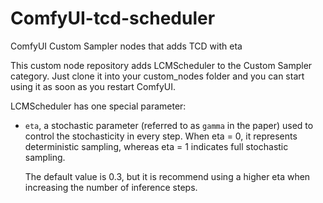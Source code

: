 # ComfyUI-tcd-scheduler

ComfyUI Custom Sampler nodes that adds TCD with eta

This custom node repository adds LCMScheduler to the Custom Sampler category.
Just clone it into your custom_nodes folder and you can start using it as soon as you restart ComfyUI.

LCMScheduler has one special parameter:

- `eta`, a stochastic parameter (referred to as `gamma` in the paper) used to control the stochasticity in every step.
  When eta = 0, it represents deterministic sampling, whereas eta = 1 indicates full stochastic sampling.

  The default value is 0.3, but it is recommend using a higher eta when increasing the number of inference steps.
